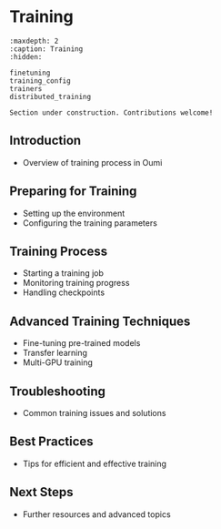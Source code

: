 # Training

```{toctree}
:maxdepth: 2
:caption: Training
:hidden:

finetuning
training_config
trainers
distributed_training
```

```{attention}
Section under construction. Contributions welcome!
```

## Introduction

- Overview of training process in Oumi

## Preparing for Training

- Setting up the environment
- Configuring the training parameters

## Training Process

- Starting a training job
- Monitoring training progress
- Handling checkpoints

## Advanced Training Techniques

- Fine-tuning pre-trained models
- Transfer learning
- Multi-GPU training

## Troubleshooting

- Common training issues and solutions

## Best Practices

- Tips for efficient and effective training

## Next Steps

- Further resources and advanced topics
